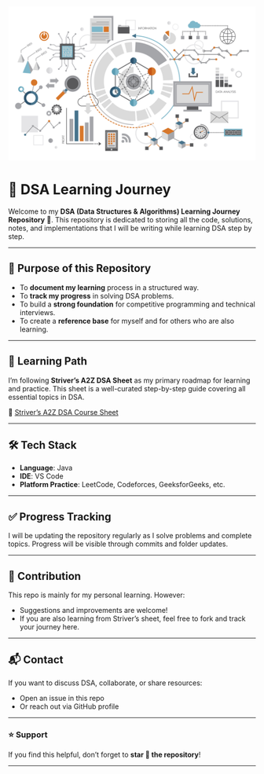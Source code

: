 ![Banner](https://raw.githubusercontent.com/mahatolalit/assets/refs/heads/main/18131.jpg)

# 📘 DSA Learning Journey

Welcome to my **DSA (Data Structures & Algorithms) Learning Journey Repository** 🚀.
This repository is dedicated to storing all the code, solutions, notes, and implementations that I will be writing while learning DSA step by step.

---

## 🎯 Purpose of this Repository

* To **document my learning** process in a structured way.
* To **track my progress** in solving DSA problems.
* To build a **strong foundation** for competitive programming and technical interviews.
* To create a **reference base** for myself and for others who are also learning.

---

## 📑 Learning Path

I’m following **Striver’s A2Z DSA Sheet** as my primary roadmap for learning and practice.
This sheet is a well-curated step-by-step guide covering all essential topics in DSA.

🔗 [Striver’s A2Z DSA Course Sheet](https://takeuforward.org/strivers-a2z-dsa-course/strivers-a2z-dsa-course-sheet-2)

---

## 🛠️ Tech Stack

* **Language**: Java
* **IDE**: VS Code  
* **Platform Practice**: LeetCode, Codeforces, GeeksforGeeks, etc.

---

## ✅ Progress Tracking

I will be updating the repository regularly as I solve problems and complete topics.
Progress will be visible through commits and folder updates.

---

## 🤝 Contribution

This repo is mainly for my personal learning. However:

* Suggestions and improvements are welcome!
* If you are also learning from Striver’s sheet, feel free to fork and track your journey here.

---

## 📬 Contact

If you want to discuss DSA, collaborate, or share resources:

* Open an issue in this repo
* Or reach out via GitHub profile

---

### ⭐ Support

If you find this helpful, don’t forget to **star 🌟 the repository**!

---